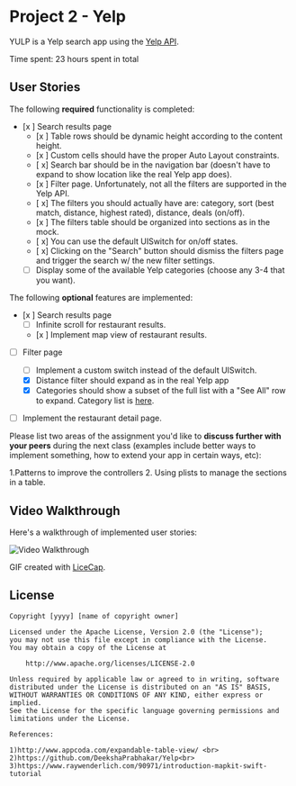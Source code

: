# Project 2 - Yelp

YULP is a Yelp search app using the [Yelp API](http://www.yelp.com/developers/documentation/v2/search_api).

Time spent: 23 hours spent in total

## User Stories

The following **required** functionality is completed:

- [x ] Search results page
   - [x ] Table rows should be dynamic height according to the content height.
   - [x ] Custom cells should have the proper Auto Layout constraints.
   - [ x] Search bar should be in the navigation bar (doesn't have to expand to show location like the real Yelp app does).
    - [x ] Filter page. Unfortunately, not all the filters are supported in the Yelp API.
   - [ x] The filters you should actually have are: category, sort (best match, distance, highest rated), distance, deals (on/off).
   - [x ] The filters table should be organized into sections as in the mock.
   - [ x] You can use the default UISwitch for on/off states.
   - [ x] Clicking on the "Search" button should dismiss the filters page and trigger the search w/ the new filter settings.
   - [ ] Display some of the available Yelp categories (choose any 3-4 that you want).

The following **optional** features are implemented:

- [x ] Search results page
   - [ ] Infinite scroll for restaurant results.
   - [x ] Implement map view of restaurant results.
- [ ] Filter page
   - [ ] Implement a custom switch instead of the default UISwitch.
   - [x] Distance filter should expand as in the real Yelp app
   - [x] Categories should show a subset of the full list with a "See All" row to expand. Category list is [here](http://www.yelp.com/developers/documentation/category_list).
- [ ] Implement the restaurant detail page.



Please list two areas of the assignment you'd like to **discuss further with your peers** during the next class (examples include better ways to implement something, how to extend your app in certain ways, etc):

1.Patterns to improve the controllers
2. Using plists to manage the sections in a table.

## Video Walkthrough

Here's a walkthrough of implemented user stories:

<img src='http://i.imgur.com/link/to/your/gif/file.gif' title='Video Walkthrough' width='' alt='Video Walkthrough' />

GIF created with [LiceCap](http://www.cockos.com/licecap/).

## License

    Copyright [yyyy] [name of copyright owner]

    Licensed under the Apache License, Version 2.0 (the "License");
    you may not use this file except in compliance with the License.
    You may obtain a copy of the License at

        http://www.apache.org/licenses/LICENSE-2.0

    Unless required by applicable law or agreed to in writing, software
    distributed under the License is distributed on an "AS IS" BASIS,
    WITHOUT WARRANTIES OR CONDITIONS OF ANY KIND, either express or implied.
    See the License for the specific language governing permissions and
    limitations under the License.
    
    References:
    
    1)http://www.appcoda.com/expandable-table-view/ <br>
    2)https://github.com/DeekshaPrabhakar/Yelp<br>
    3)https://www.raywenderlich.com/90971/introduction-mapkit-swift-tutorial
    
